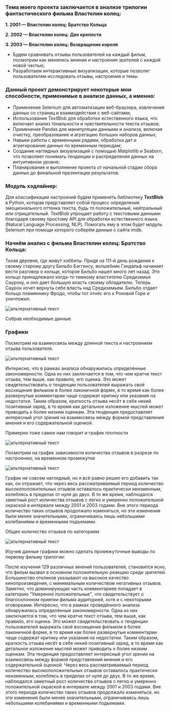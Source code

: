 ### Тема моего проекта заключается в анализе трилогии фантастического фильма Властелин колец:
**1. 2001 — Властелин колец: Братство Кольца**

**2. 2002 — Властелин колец: Две крепости**

**3. 2003 — Властелин колец: Возвращение короля**

* Будем сравнивать отзывы пользователей на каждый фильм, посмотрим как менялись мнения и настроения зрителей с каждой новой частью;
* Разработаем интерактивные визуализации, которые позволят пользователям исследовать отзывы, настроения и темы.

### Данный проект демонстрирует некоторые мои способности, применимые в анализе данных, а именно:
* Применение Selenium для автоматизации веб-браузера, извлечения данных со страниц и взаимодействия с веб-сайтами;
* Использование TextBlob для обработки естественного языка, что включает анализ тональности и чувствительности текста отзывов;
* Применение Pandas для манипуляции данными и анализа, включая очистку, преобразование и агрегацию больших наборов данных;
* Навыки работы с временными рядами, обработка дат и агрегирование данных по временным периодам;
* Создание наглядных визуализаций с помощью Matplotlib и Seaborn, что позволяет понимать тенденции и распределения данных на интуитивном уровне;
* Планирование и выполнение проекта от начальной стадии сбора данных до финальной презентации результатов.

### Модуль хэдлайнер:
Для классификации настроений будем применять библиотеку **TextBlob** в Python, которая представляет собой процесс определения эмоционального оттенка текста, будь то положительный, нейтральный или отрицательный. TextBlob упрощает работу с текстовыми данными благодаря своему простому API для обработки естественного языка (Natural Language Processing, NLP). Помогать ему в этом будет модуль Selenium при помощи которого соберём данные с сайта imdb.

### Начнём анализ с фильма Властелин колец: Братство Кольца:
Тихая деревня, где живут хоббиты. Придя на 111-й день рождения к своему старому другу Бильбо Бэггинсу, волшебник Гэндальф начинает вести разговор о кольце, которое Бильбо нашел много лет назад. Это кольцо принадлежало когда-то темному властителю Средиземья Саурону, и оно дает большую власть своему обладателю. Теперь Саурон хочет вернуть себе власть над Средиземьем. Бильбо отдает Кольцо племяннику Фродо, чтобы тот отнёс его к Роковой Горе и уничтожил.

![альтернативный текст](https://github.com/datamagical/portfolio/blob/main/The_lord_of_the_rings/images/1.jpg?raw=true)

Собрав необходимые данные

### Графики
Посмотрим на взаимосвязь между длинной текста и настроением отзыва пользователя.

![альтернативный текст](https://github.com/datamagical/portfolio/blob/main/The_lord_of_the_rings/images/1-1.png?raw=true)

Интересно, что в рамках анализа обнаружились определённые закономерности. Одна из них заключается в том, что чем кратче текст отзыва, тем выше, как правило, его оценка. Это может свидетельствовать о тенденции пользователей выражать своё восхищение фильмом в более лаконичной форме, в то время как более развернутые комментарии чаще содержат критику или указания на недостатки. Таким образом, краткость отзыва несёт в себе некий позитивный заряд, в то время как детальное изложение мыслей может приводить к более низким оценкам. Эта тенденция предоставляет интересный угол зрения на взаимосвязь между формой представления мнения и его содержательной оценкой.

Примерно тоже самое нам говорит и график плотности

![альтернативный текст](https://github.com/datamagical/portfolio/blob/main/The_lord_of_the_rings/images/1-2.png?raw=true)

Посмотрим на график зависимости количества отзывов в разрезе по настроению, на временном промежутке

![альтернативный текст](https://github.com/datamagical/portfolio/blob/main/The_lord_of_the_rings/images/1-3.png?raw=true)

График не совсем наглядный, но я всё равно решил его добавить так как, он отражает, что через весь рассматриваемый период количество высокоположительных отзывов оставалось практически неизменным, колеблясь в пределах от нуля до двух. В то же время, наблюдался заметный рост количества отзывов с легко и умеренно положительной окраской в интервале между 2001 и 2003 годами. Вне этого периода количество таких отзывов продолжало изменяться, но эти изменения были менее значительными, ограничиваясь лишь небольшими колебаниями и временными подъемами.

Общее количество отзывов по категориям

![альтернативный текст](https://github.com/datamagical/portfolio/blob/main/The_lord_of_the_rings/images/1-4.png?raw=true)

Изучив данные графики можно сделать промежуточные выводы по первому фильму трилогии:

После изучения 129 различных мнений пользователей, становится ясно, что фильм вызвал в основном положительную реакцию среди зрителей. Большинство откликов указывают на высокое качество кинопроизведения, с минимальным количеством негативных отзывов. Заметно, что доминирующая часть комментариев попадает в категорию "Умеренно положительные", что свидетельствует о благосклонном приятии фильма аудиторией, хотя и с некоторыми оговорками.
Интересно, что в рамках проведённого анализа обнаружились определённые закономерности. Одна из них заключается в том, что чем кратче текст отзыва, тем выше, как правило, его оценка. Это может свидетельствовать о тенденции пользователей выражать своё восхищение фильмом в более лаконичной форме, в то время как более развернутые комментарии чаще содержат критику или указания на недостатки. Таким образом, краткость отзыва несёт в себе некий позитивный заряд, в то время как детальное изложение мыслей может приводить к более низким оценкам. Эта тенденция предоставляет интересный угол зрения на взаимосвязь между формой представления мнения и его содержательной оценкой.
Через весь рассматриваемый период количество высокоположительных отзывов оставалось практически неизменным, колеблясь в пределах от нуля до двух. В то же время, наблюдался заметный рост количества отзывов с легко и умеренно положительной окраской в интервале между 2001 и 2003 годами. Вне этого периода количество таких отзывов продолжало изменяться, но эти изменения были менее значительными, ограничиваясь лишь небольшими колебаниями и временными подъемами.
